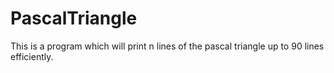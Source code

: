 # PascalTriangle
This is a program which will print n lines of the pascal triangle up to 90 lines efficiently.
